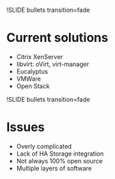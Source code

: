 !SLIDE bullets transition=fade

# Current solutions #

* Citrix XenServer
* libvirt: oVirt, virt-manager
* Eucalyptus
* VMWare
* Open Stack

!SLIDE bullets transition=fade

# Issues #

* Overly complicated
* Lack of HA Storage integration
* Not always 100% open source 
* Multiple layers of software
